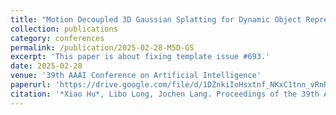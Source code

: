 ```yaml
---
title: "Motion Decoupled 3D Gaussian Splatting for Dynamic Object Representation"
collection: publications
category: conferences
permalink: /publication/2025-02-28-M5D-GS
excerpt: 'This paper is about fixing template issue #693.'
date: 2025-02-28
venue: '39th AAAI Conference on Artificial Intelligence'
paperurl: 'https://drive.google.com/file/d/1DZnkiIoHsxtnf_NKxC1tnn_vRnRu2D45/view'
citation: '*Xiao Hu*, Libo Long, Jochen Lang. Proceedings of the 39th AAAI Conference on Artificial Intelligence. 2025'
---
```


